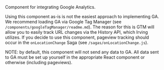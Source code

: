 Component for integrating Google Analytics.

Using this component as-is is not the easiest approach to implementing GA. We recommend loading GA via Google Tag Manager (see `/components/googleTagManager/readme.md`). The reason for this is GTM will allow you to easily track URL changes via the History API, which Irving utilizes. If you decide to use this component, pageview tracking should occur in the `onLocationChange` Saga (see `/sagas/onLocationChange.js`).

NOTE: by default, this component will not send any data to GA. All data sent to GA must be set up yourself in the appropriate React component or otherwise (including pageviews).
